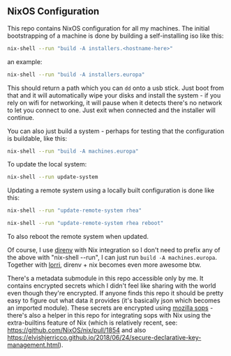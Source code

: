 ## NixOS Configuration

This repo contains NixOS configuration for all my machines. The initial bootstrapping of a machine is done by building a self-installing iso like this:

```sh
nix-shell --run "build -A installers.<hostname-here>"
```

an example:

```sh
nix-shell --run "build -A installers.europa"
```

This should return a path which you can `dd` onto a usb stick. Just boot from that and it will automatically wipe your disks and install the system - if you rely on wifi for networking, it will pause when it detects there's no network to let you connect to one. Just exit when connected and the installer will continue.

You can also just build a system - perhaps for testing that the configuration is buildable, like this:

```sh
nix-shell --run "build -A machines.europa"
```

To update the local system:

```sh
nix-shell --run update-system
```

Updating a remote system using a locally built configuration is done like this:

```sh
nix-shell --run "update-remote-system rhea"
```

```sh
nix-shell --run "update-remote-system rhea reboot"
```
To also reboot the remote system when updated.

Of course, I use [direnv](https://direnv.net/) with Nix integration so I don't need to prefix any of the above with "nix-shell --run", I can just run `build -A machines.europa`. Together with [lorri](https://github.com/target/lorri), direnv + nix becomes even more awesome btw.


There's a metadata submodule in this repo accessible only by me. It contains encrypted secrets which I didn't feel like sharing with the world even though they're encrypted. If anyone finds this repo it should be pretty easy to figure out what data it provides (it's basically json which becomes an imported module). These secrets are encrypted using [mozilla sops](https://github.com/mozilla/sops) - there's also a helper in this repo for integrating sops with Nix using the extra-builtins feature of Nix (which is relatively recent, see: https://github.com/NixOS/nix/pull/1854 and also https://elvishjerricco.github.io/2018/06/24/secure-declarative-key-management.html).